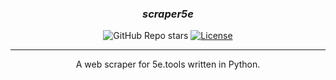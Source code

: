 <h3 align="center"><i><b>scraper5e</i></b></h3>

<div align="center">

![GitHub Repo stars](https://img.shields.io/github/stars/walterlivingston/scraper5e)
[![License](https://img.shields.io/badge/license-MIT-blue.svg)](/LICENSE)

</div>

---

<p align="center"> A web scraper for 5e.tools written in Python.
    <br> 
</p>
